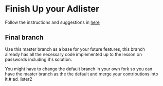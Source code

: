 # Finish Up your Adlister

Follow the instructions and suggestions in [here](https://java.codeup.com/java-iii/finish-the-adlister)

## Final branch

Use this master branch as a base for your future features, this branch already has all the necessary code implemented up to the lesson on passwords including it's solution.

You might have to change the default branch in your own fork so you can have the master branch as the the default and merge your contributions into it.# ad_lister2
